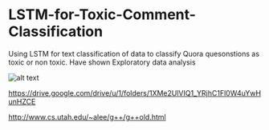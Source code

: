 # LSTM-for-Toxic-Comment-Classification

Using LSTM for text classification of data to classify Quora quesonstions as toxic or non toxic.
Have shown Exploratory data analysis

![alt text](https://qph.fs.quoracdn.net/main-thumb-55866273-200-neufxermetjzegywrltpatrrkmgyqqkn.jpeg)

https://drive.google.com/drive/u/1/folders/1XMe2UlVIQ1_YRjhC1Fl0W4uYwHunHZCE

http://www.cs.utah.edu/~alee/g++/g++old.html
